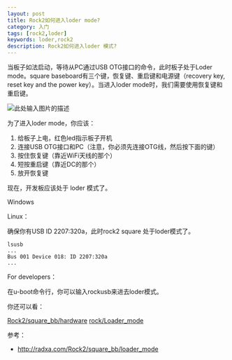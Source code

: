 ```yaml
---
layout: post
title: Rock2如何进入loder mode?
category: 入门
tags: [rock2,loder]
keywords: loder,rock2
description: Rock2如何进入loder 模式?
---
```


当板子如法启动，等待从PC通过USB OTG接口的命令，此时板子处于Loder mode。square baseboard有三个键，恢复键、重启键和电源键（recovery key, reset key and the power key）。当进入loder mode时，我们需要使用恢复键和重启键。

![此处输入图片的描述][1]

为了进入loder mode，你应该：

1. 给板子上电，红色led指示板子开机
2. 连接USB OTG接口和PC（注意，你必须先连接OTG线，然后按下面的键）
3. 按住恢复键（靠近WiFi天线的那个）
4. 短按重启键（靠近DC的那个）
5. 放开恢复键

现在，开发板应该处于 loder 模式了。

Windows

Linux：

确保你有USB ID 2207:320a，此时rock2 square 处于loder模式了。

```
lsusb
...
Bus 001 Device 018: ID 2207:320a
...
```

For developers：

在u-boot命令行，你可以输入rockusb来进去loder模式。

你还可以看：

[Rock2/square_bb/hardware][2]
[rock/Loader_mode][3]

[1]: http://radxa.com/mw/images/1/1e/Loader_mode.jpg
[2]: http://radxa.com/Rock2/square_bb/hardware
[3]: http://radxa.com/Rock/Loader_mode

参考：

- http://radxa.com/Rock2/square_bb/loader_mode